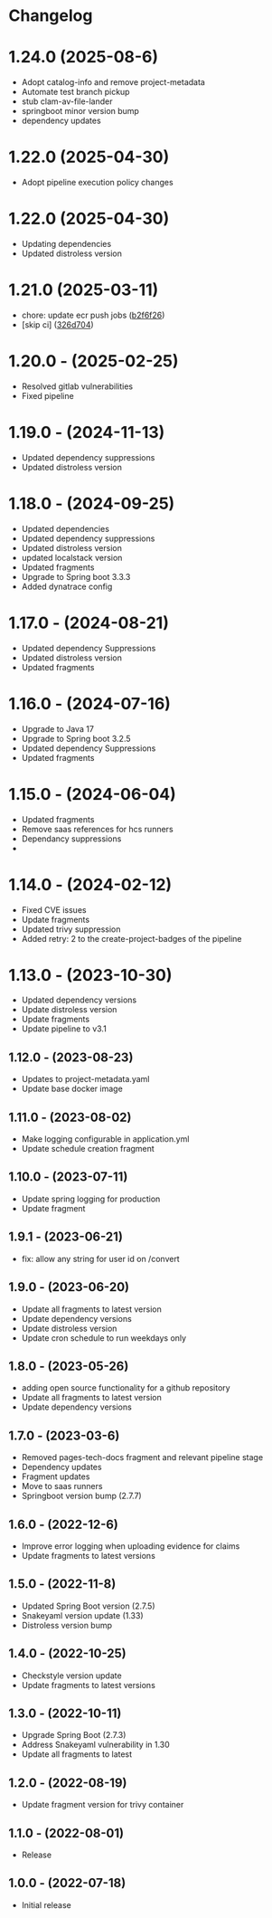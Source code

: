 # Changelog

# 1.24.0 (2025-08-6)
* Adopt catalog-info and remove project-metadata
* Automate test branch pickup
* stub clam-av-file-lander
* springboot minor version bump
* dependency updates

# 1.22.0 (2025-04-30)
* Adopt pipeline execution policy changes

# 1.22.0 (2025-04-30)
* Updating dependencies
* Updated distroless version

# 1.21.0 (2025-03-11)

* chore: update ecr push jobs ([b2f6f26](https://gitlab.com/dwp/health/atw/components/ms-evidence-handler/-/commit/b2f6f26))
* [skip ci] ([326d704](https://gitlab.com/dwp/health/atw/components/ms-evidence-handler/-/commit/326d704))

# 1.20.0 - (2025-02-25)
* Resolved gitlab vulnerabilities
* Fixed pipeline

# 1.19.0 - (2024-11-13)
* Updated dependency suppressions
* Updated distroless version

# 1.18.0 - (2024-09-25)
* Updated dependencies
* Updated dependency suppressions
* Updated distroless version
* updated localstack version
* Updated fragments
* Upgrade to Spring boot 3.3.3
* Added dynatrace config

# 1.17.0 - (2024-08-21)
* Updated dependency Suppressions
* Updated distroless version
* Updated fragments

# 1.16.0 - (2024-07-16)
* Upgrade to Java 17
* Upgrade to Spring boot 3.2.5
* Updated dependency Suppressions
* Updated fragments

# 1.15.0 - (2024-06-04)
* Updated fragments
* Remove saas references for hcs runners
* Dependancy suppressions
* 
# 1.14.0 - (2024-02-12)
* Fixed CVE issues
* Update fragments
* Updated trivy suppression
* Added retry: 2 to the create-project-badges of the pipeline

# 1.13.0 - (2023-10-30)
* Updated dependency versions
* Update distroless version
* Update fragments
* Update pipeline to v3.1

## 1.12.0 - (2023-08-23)
* Updates to project-metadata.yaml
* Update base docker image

## 1.11.0 - (2023-08-02)
* Make logging configurable in application.yml
* Update schedule creation fragment

## 1.10.0 - (2023-07-11)
* Update spring logging for production
* Update fragment

## 1.9.1 - (2023-06-21)

* fix: allow any string for user id on /convert

## 1.9.0 - (2023-06-20)

* Update all fragments to latest version
* Update dependency versions
* Update distroless version
* Update cron schedule to run weekdays only

## 1.8.0 - (2023-05-26)

* adding open source functionality for a github repository
* Update all fragments to latest version
* Update dependency versions

## 1.7.0 - (2023-03-6)

* Removed pages-tech-docs fragment and relevant pipeline stage
* Dependency updates
* Fragment updates
* Move to saas runners
* Springboot version bump (2.7.7)

## 1.6.0 - (2022-12-6)

* Improve error logging when uploading evidence for claims
* Update fragments to latest versions

## 1.5.0 - (2022-11-8)

* Updated Spring Boot version (2.7.5)
* Snakeyaml version update (1.33)
* Distroless version bump

## 1.4.0 - (2022-10-25)

* Checkstyle version update
* Update fragments to latest versions

## 1.3.0 - (2022-10-11)

* Upgrade Spring Boot (2.7.3)
* Address Snakeyaml vulnerability in 1.30
* Update all fragments to latest

## 1.2.0 - (2022-08-19)

* Update fragment version for trivy container

## 1.1.0 - (2022-08-01)

* Release

## 1.0.0 - (2022-07-18)

* Initial release
